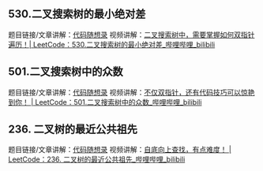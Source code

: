 ## 530.二叉搜索树的最小绝对差
题目链接/文章讲解：[代码随想录](https://programmercarl.com/0530.%E4%BA%8C%E5%8F%89%E6%90%9C%E7%B4%A2%E6%A0%91%E7%9A%84%E6%9C%80%E5%B0%8F%E7%BB%9D%E5%AF%B9%E5%B7%AE.html)
视频讲解：[二叉搜索树中，需要掌握如何双指针遍历！| LeetCode：530.二叉搜索树的最小绝对差\_哔哩哔哩\_bilibili](https://www.bilibili.com/video/BV1DD4y11779)


## 501.二叉搜索树中的众数
题目链接/文章讲解：[代码随想录](https://programmercarl.com/0501.%E4%BA%8C%E5%8F%89%E6%90%9C%E7%B4%A2%E6%A0%91%E4%B8%AD%E7%9A%84%E4%BC%97%E6%95%B0.html)
视频讲解：[不仅双指针，还有代码技巧可以惊艳到你！ | LeetCode：501.二叉搜索树中的众数\_哔哩哔哩\_bilibili](https://www.bilibili.com/video/BV1fD4y117gp)


## 236. 二叉树的最近公共祖先
题目链接/文章讲解：[代码随想录](https://programmercarl.com/0236.%E4%BA%8C%E5%8F%89%E6%A0%91%E7%9A%84%E6%9C%80%E8%BF%91%E5%85%AC%E5%85%B1%E7%A5%96%E5%85%88.html)
视频讲解：[自底向上查找，有点难度！ | LeetCode：236. 二叉树的最近公共祖先\_哔哩哔哩\_bilibili](https://www.bilibili.com/video/BV1jd4y1B7E2)
